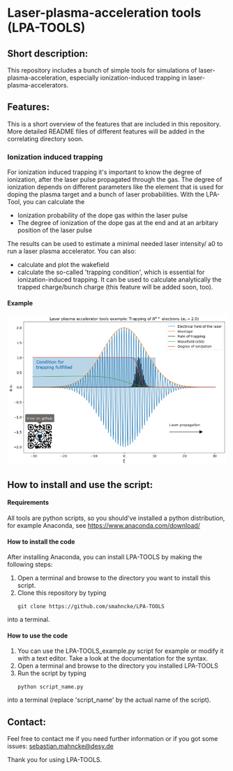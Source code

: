 # Laser-plasma-acceleration tools (LPA-TOOLS)

## Short description: 

This repository includes a bunch of simple tools for simulations of laser-plasma-acceleration, especially ionization-induced trapping in laser-plasma-accelerators.

## Features:

This is a short overview of the features that are included in this repository. More detailed README files of different features will be added in the correlating directory soon.

### Ionization induced trapping

For ionization induced trapping it's important to know the degree of ionization, after the laser pulse propagated through the gas.
The degree of ionization depends on different parameters like the element that is used for doping the plasma target and a bunch of
laser probabilities. With the LPA-Tool, you can calculate the 
- Ionization probability  of the dope gas within the laser pulse
- The degree of ionization of the dope gas at the end and at an arbitary position of the laser pulse

The results can be used to estimate a minimal needed laser intensity/ a0 to run a laser plasma accelerator. You can also:
- calculate and plot the wakefield 
- calculate the so-called 'trapping condition', which is essential for ionization-induced trapping. It can be used to calculate analytically the trapped charge/bunch charge (this feature will be added soon, too).

#### Example

![alt example_plot](example_plot.png)

## How to install and use the script:

#### Requirements

All tools are python scripts, so you should've installed a python distribution, for example Anaconda, see https://www.anaconda.com/download/

#### How to install the code 

After installing Anaconda, you can install LPA-TOOLS by making the following steps:

1. Open a terminal and browse to the directory you want to install this script.
2. Clone this repository by typing
	```
	git clone https://github.com/smahncke/LPA-TOOLS
	```	
into a terminal.

#### How to use the code

1. You can use the LPA-TOOLS_example.py script for example or modify it with a text editor. Take a look at the documentation for the syntax.
2. Open a terminal and browse to the directory you installed LPA-TOOLS
3. Run the script by typing
	```
	python script_name.py
	```
into a terminal (replace 'script_name' by the actual name of the script).



## Contact:

Feel free to contact me if you need further information or if you got some issues: sebastian.mahncke@desy.de

Thank you for using LPA-TOOLS. 

